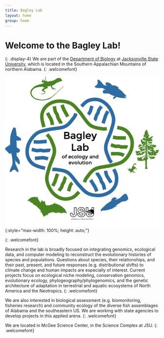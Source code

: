 ```yaml
---
title: Bagley Lab
layout: home
group: home
---
```


# Welcome to the Bagley Lab!
{: .display-4}
We are part of the [Department of Biology](http://www.jsu.edu/biology/) at [Jacksonville State University](http://jsu.edu), which is located in the Southern Appalachian Mountains of northern Alabama.
{: .welcomefont}

![Bagley Lab logo](static/img/logo/Bagley_Lab_dna_terr_aquat_gbb_trans.png){:style="max-width: 100%; height: auto;"} <!-- alt img: Bagley_Lab_dna_terr_aquat_gbb_trans_216x207.5mm.png (1.1 Mb) -->

<!-- **Ecological and Evolutionary Genetics** -->
{: .welcomefont}

Research in the lab is broadly focused on integrating genomics, ecological data, and computer modeling to reconstruct the evolutionary histories of species and populations. Questions about species, their relationships, and their past, present, and future responses (e.g. distributional shifts) to climate change and human impacts are especially of interest. Current projects focus on ecological niche modeling, conservation genomics, evolutionary ecology, phylogeography/phylogenomics, and the genetic architecture of adaptation in terrestrial and aquatic ecosystems of North America and the Neotropics.
{: .welcomefont}

We are also interested in biological assessment (e.g. biomonitoring, fisheries research) and community ecology of the diverse fish assemblages of Alabama and the southeastern US. We are working with state agencies to develop projects in this applied arena.
{: .welcomefont}

We are located in McGee Science Center, in the Science Complex at JSU.
{: .welcomefont}

<!--We are the "Bagley Lab", or more formally the "Ecological and Evolutionary Genetics Laboratory (EEGL)", and we are part of the [Department of Biology](http://www.jsu.edu/biology/) at [Jacksonville State University](http://jsu.edu), which is located in the Southern Appalachian Mountains of northern Alabama.-->
